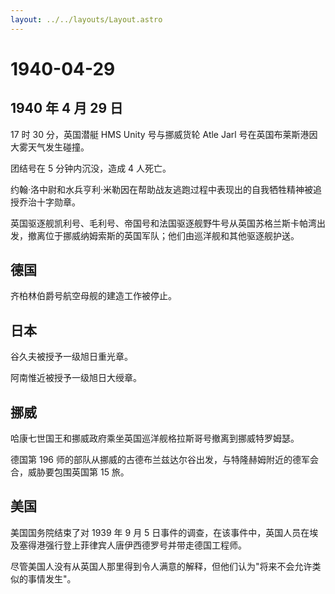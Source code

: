 ```yaml
---
layout: ../../layouts/Layout.astro
---
```


# 1940-04-29

## 1940 年 4 月 29 日

17 时 30 分，英国潜艇 HMS Unity 号与挪威货轮 Atle Jarl
号在英国布莱斯港因大雾天气发生碰撞。

团结号在 5 分钟内沉没，造成 4 人死亡。

约翰·洛中尉和水兵亨利·米勒因在帮助战友逃跑过程中表现出的自我牺牲精神被追授乔治十字勋章。

英国驱逐舰凯利号、毛利号、帝国号和法国驱逐舰野牛号从英国苏格兰斯卡帕湾出发，撤离位于挪威纳姆索斯的英国军队；他们由巡洋舰和其他驱逐舰护送。

## 德国

齐柏林伯爵号航空母舰的建造工作被停止。

## 日本

谷久夫被授予一级旭日重光章。

阿南惟近被授予一级旭日大绶章。

## 挪威

哈康七世国王和挪威政府乘坐英国巡洋舰格拉斯哥号撤离到挪威特罗姆瑟。

德国第 196
师的部队从挪威的古德布兰兹达尔谷出发，与特隆赫姆附近的德军会合，威胁要包围英国第
15 旅。

## 美国

美国国务院结束了对 1939 年 9 月 5
日事件的调查，在该事件中，英国人员在埃及塞得港强行登上菲律宾人唐伊西德罗号并带走德国工程师。

尽管美国人没有从英国人那里得到令人满意的解释，但他们认为"将来不会允许类似的事情发生"。